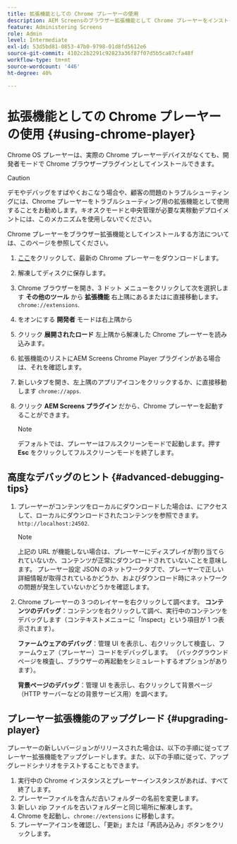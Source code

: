 ```yaml
---
title: 拡張機能としての Chrome プレーヤーの使用
description: AEM Screensのブラウザー拡張機能として Chrome プレーヤーをインストールする方法について説明します。
feature: Administering Screens
role: Admin
level: Intermediate
exl-id: 53d5bd81-0853-47b0-9798-01d8fd5612e6
source-git-commit: 4102c2b2291c92823a36f87f07d5b5ca87cfa48f
workflow-type: tm+mt
source-wordcount: '446'
ht-degree: 40%

---
```


# 拡張機能としての Chrome プレーヤーの使用 {#using-chrome-player}

Chrome OS プレーヤーは、実際の Chrome プレーヤーデバイスがなくても、開発者モードで Chrome ブラウザープラグインとしてインストールできます。

>[!CAUTION]
>
> デモやデバッグをすばやくおこなう場合や、顧客の問題のトラブルシューティングには、Chrome プレーヤーをトラブルシューティング用の拡張機能として使用することをお勧めします。キオスクモードと中央管理が必要な実稼動デプロイメントには、このメカニズムを使用しないでください。

Chrome プレーヤーをブラウザー拡張機能としてインストールする方法については、このページを参照してください。

1. [ここ](https://download.macromedia.com/screens/)をクリックして、最新の Chrome プレーヤーをダウンロードします。

1. 解凍してディスクに保存します。

1. Chrome ブラウザーを開き、3 ドット メニューをクリックして次を選択します **その他のツール** から **拡張機能** 右上隅にあるまたはに直接移動します。 `chrome://extensions`.

1. をオンにする **開発者** モードは右上隅から

1. クリック **展開されたロード** 左上隅から解凍した Chrome プレーヤーを読み込みます。

1. 拡張機能のリストにAEM Screens Chrome Player プラグインがある場合は、それを確認します。

1. 新しいタブを開き、左上隅のアプリアイコンをクリックするか、に直接移動します `chrome://apps`.

1. クリック **AEM Screens プラグイン** だから、Chrome プレーヤーを起動することができます。

   >[!NOTE]
   >
   > デフォルトでは、プレーヤーはフルスクリーンモードで起動します。押す **Esc** をクリックしてフルスクリーンモードを終了します。


## 高度なデバッグのヒント {#advanced-debugging-tips}

1. プレーヤーがコンテンツをローカルにダウンロードした場合は、にアクセスして、ローカルにダウンロードされたコンテンツを参照できます。 `http://localhost:24502`.

   >[!NOTE]
   >
   > 上記の URL が機能しない場合は、プレーヤーにディスプレイが割り当てられていないか、コンテンツが正常にダウンロードされていないことを意味します。 プレーヤー設定 JSON のネットワークタブで、プレーヤーで正しい詳細情報が取得されているかどうか、およびダウンロード時にネットワークの問題が発生していないかどうかを確認します。

1. Chrome プレーヤーの 3 つのレイヤーを右クリックして調べます。
   **コンテンツのデバッグ**：コンテンツを右クリックして調べ、実行中のコンテンツをデバッグします（コンテキストメニューに「Inspect」という項目が 1 つ表示されます）。

   **ファームウェアのデバッグ**：管理 UI を表示し、右クリックして検査し、ファームウェア（プレーヤー）コードをデバッグします。 （バックグラウンドページを検査し、ブラウザーの再起動をシミュレートするオプションがあります）。

   **背景ページのデバッグ**：管理 UI を表示し、右クリックして背景ページ（HTTP サーバーなどの背景サービス用）を調べます。

## プレーヤー拡張機能のアップグレード {#upgrading-player}

プレーヤーの新しいバージョンがリリースされた場合は、以下の手順に従ってプレーヤー拡張機能をアップグレードします。また、以下の手順に従って、アップグレードシナリオをテストすることもできます。

1. 実行中の Chrome インスタンスとプレーヤーインスタンスがあれば、すべて終了します。
1. プレーヤーファイルを含んだ古いフォルダーの名前を変更します。
1. 新しい zip ファイルを古いフォルダーと同じ場所に解凍します。
1. Chrome を起動し、`chrome://extensions` に移動します。
1. プレーヤーアイコンを確認し、「更新」または「再読み込み」ボタンをクリックします。
